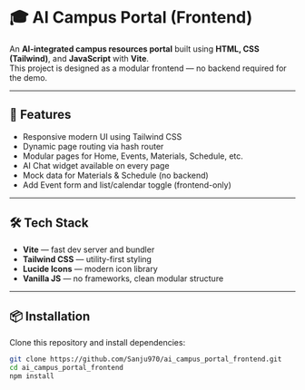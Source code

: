 # 🎓 AI Campus Portal (Frontend)

An **AI-integrated campus resources portal** built using **HTML, CSS (Tailwind)**, and **JavaScript** with **Vite**.  
This project is designed as a modular frontend — no backend required for the demo.

---

## 🚀 Features
- Responsive modern UI using Tailwind CSS  
- Dynamic page routing via hash router  
- Modular pages for Home, Events, Materials, Schedule, etc.  
- AI Chat widget available on every page  
- Mock data for Materials & Schedule (no backend)  
- Add Event form and list/calendar toggle (frontend-only)

---

## 🛠️ Tech Stack
- **Vite** — fast dev server and bundler  
- **Tailwind CSS** — utility-first styling  
- **Lucide Icons** — modern icon library  
- **Vanilla JS** — no frameworks, clean modular structure  

---

## 📦 Installation

Clone this repository and install dependencies:

```bash
git clone https://github.com/Sanju970/ai_campus_portal_frontend.git
cd ai_campus_portal_frontend
npm install

